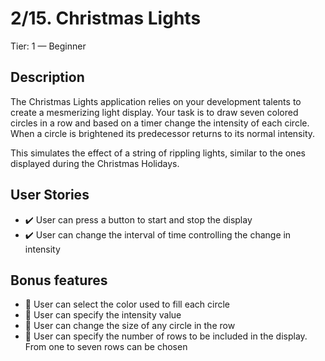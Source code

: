 # 2/15. Christmas Lights

Tier: 1 — Beginner

## Description

The Christmas Lights application relies on your development talents to create a mesmerizing light display. Your task is to draw seven colored circles in a row and based on a timer change the intensity of each circle. When a circle is brightened its predecessor returns to its normal intensity.

This simulates the effect of a string of rippling lights, similar to the ones displayed during the Christmas Holidays.

## User Stories

- ✔️ User can press a button to start and stop the display
- ✔️ User can change the interval of time controlling the change in intensity

## Bonus features

- 🚧 User can select the color used to fill each circle
- 🚧 User can specify the intensity value
- 🚧 User can change the size of any circle in the row
- 🚧 User can specify the number of rows to be included in the display. From one to seven rows can be chosen
